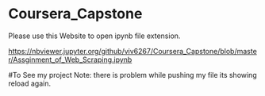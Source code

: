 # Coursera_Capstone

Please use this Website to open ipynb file extension.

https://nbviewer.jupyter.org/github/viv6267/Coursera_Capstone/blob/master/Assginment_of_Web_Scraping.ipynb


#To See my project
Note: there is problem while pushing my file its showing reload again.
